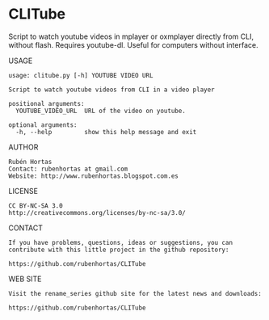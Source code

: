 # CLITube
Script to watch youtube videos in mplayer or oxmplayer directly from CLI, without flash. Requires youtube-dl.
Useful for computers without interface.

USAGE

    usage: clitube.py [-h] YOUTUBE VIDEO URL
    
    Script to watch youtube videos from CLI in a video player
    
    positional arguments:
      YOUTUBE_VIDEO_URL  URL of the video on youtube.
    
    optional arguments:
      -h, --help         show this help message and exit


AUTHOR

    Rubén Hortas
    Contact: rubenhortas at gmail.com
    Website: http://www.rubenhortas.blogspot.com.es

LICENSE

    CC BY-NC-SA 3.0
    http://creativecommons.org/licenses/by-nc-sa/3.0/

CONTACT

    If you have problems, questions, ideas or suggestions, you can
    contribute with this little project in the github repository:

    https://github.com/rubenhortas/CLITube

WEB SITE

    Visit the rename_series github site for the latest news and downloads:

    https://github.com/rubenhortas/CLITube